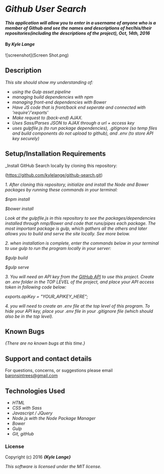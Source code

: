 # _Github User Search_

#### _This application will allow you to enter in a username of anyone who is a member of Github and see the names and descriptions of her/his/their repositories(including the descriptions of the project), Oct, 14th, 2016_

#### By _**Kyle Lange**_

![screenshot](Screen Shot.png)

## Description

_This site should show my understanding of:_

* _using the Gulp asset pipeline_
* _managing build dependencies with npm_
* _managing front-end dependencies with Bower_
* _Have JS code that is front/back end seperate and connected with 'require'/'exports'_
* _Make request to (back-end) AJAX._
* _Uses Sass/Parses JSON to AJAX through a url + access key_
* _uses gulpfile.js (to run package dependencies), .gitignore (so temp files and build components do not upload to github), and .env (to store API key securely)_

## Setup/Installation Requirements

_Install GitHub Search locally by cloning this repository:

(https://github.com/kylelange/github-search.git)

_1. After cloning this repository, initialize and install the Node and Bower packages by running these commands in your terminal:_

  _$npm install_

  _$bower install_

_Look at the gulpfile.js in this repository to see the packages/dependencies installed through nmp/Bower and code that runs/pipes each package.  The most important package is gulp, which gathers all the others and later allows you to build and serve the site locally.  See more below._

_2. when installation is complete, enter the commands below in your terminal to use gulp to run the program locally in your server:_

  _$gulp build_

  _$gulp serve_

_3. You will need an API key from the [GitHub API](https://github.com/blog/1509-personal-api-tokens) to use this project. Create an .env folder in the TOP LEVEL of the project, and place your API access token in following code below:_

_exports.apiKey = "YOUR_APIKEY_HERE";_

_4.  you will need to create an .env file at the top level of this program. To hide your API key, place your .env file in your .gitignore file (which should also be in the top level)._

## Known Bugs

_{There are no known bugs at this time.}_

## Support and contact details

For questions, concerns, or suggestions please email baronsintrees@gmail.com


## Technologies Used

* _HTML_
* _CSS with Sass_
* _Javascript / JQuery_
* _Node.js with the Node Package Manager_
* _Bower_
* _Gulp_
* _Git, gitHub_

### License

Copyright (c) 2016 **_{Kyle Lange}_**

_This software is licensed under the MIT license._
